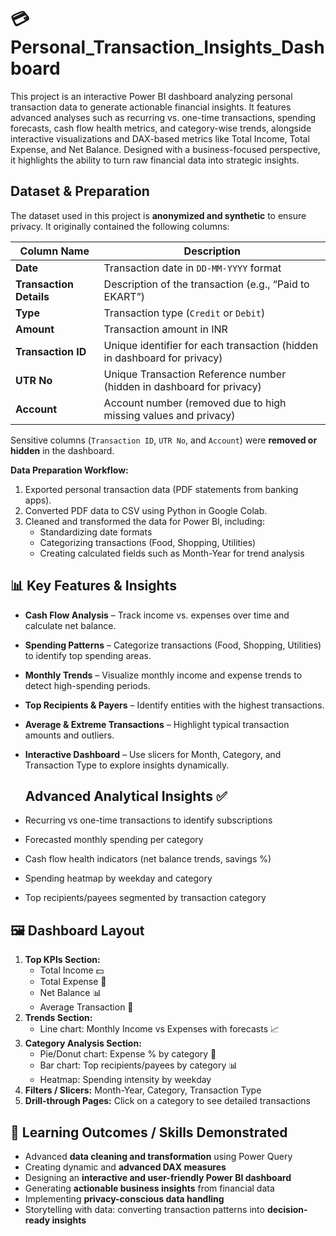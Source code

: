 # 💳 Personal_Transaction_Insights_Dashboard
This project is an interactive Power BI dashboard analyzing personal transaction data to generate actionable financial insights. It features advanced analyses such as recurring vs. one-time transactions, spending forecasts, cash flow health metrics, and category-wise trends, alongside interactive visualizations and DAX-based metrics like Total Income, Total Expense, and Net Balance. Designed with a business-focused perspective, it highlights the ability to turn raw financial data into strategic insights.

## **Dataset & Preparation**
The dataset used in this project is **anonymized and synthetic** to ensure privacy. It originally contained the following columns:  

| Column Name          | Description |
|----------------------|-------------|
| **Date**             | Transaction date in `DD-MM-YYYY` format |
| **Transaction Details** | Description of the transaction (e.g., “Paid to EKART”) |
| **Type**             | Transaction type (`Credit` or `Debit`) |
| **Amount**           | Transaction amount in INR |
| **Transaction ID**   | Unique identifier for each transaction (hidden in dashboard for privacy) |
| **UTR No**           | Unique Transaction Reference number (hidden in dashboard for privacy) |
| **Account**          | Account number (removed due to high missing values and privacy) |

Sensitive columns (`Transaction ID`, `UTR No`, and `Account`) were **removed or hidden** in the dashboard.  

**Data Preparation Workflow:**  
1. Exported personal transaction data (PDF statements from banking apps).  
2. Converted PDF data to CSV using Python in Google Colab.  
3. Cleaned and transformed the data for Power BI, including:  
   - Standardizing date formats  
   - Categorizing transactions (Food, Shopping, Utilities)  
   - Creating calculated fields such as Month-Year for trend analysis  

## 📊 Key Features & Insights

- **Cash Flow Analysis** – Track income vs. expenses over time and calculate net balance.  
- **Spending Patterns** – Categorize transactions (Food, Shopping, Utilities) to identify top spending areas.  
- **Monthly Trends** – Visualize monthly income and expense trends to detect high-spending periods.  
- **Top Recipients & Payers** – Identify entities with the highest transactions.  
- **Average & Extreme Transactions** – Highlight typical transaction amounts and outliers.  
- **Interactive Dashboard** – Use slicers for Month, Category, and Transaction Type to explore insights dynamically.

  ##  Advanced Analytical Insights ✅
- Recurring vs one-time transactions to identify subscriptions  
- Forecasted monthly spending per category  
- Cash flow health indicators (net balance trends, savings %)  
- Spending heatmap by weekday and category  
- Top recipients/payees segmented by transaction category  
  
## 🖼️ Dashboard Layout
1. **Top KPIs Section:**  
   - Total Income 💵  
   - Total Expense 💸  
   - Net Balance 📊  
   - Average Transaction 📌  
2. **Trends Section:**  
   - Line chart: Monthly Income vs Expenses with forecasts 📈  
3. **Category Analysis Section:**  
   - Pie/Donut chart: Expense % by category 🥧  
   - Bar chart: Top recipients/payees by category 📊  
   - Heatmap: Spending intensity by weekday  
4. **Filters / Slicers:** Month-Year, Category, Transaction Type  
5. **Drill-through Pages:** Click on a category to see detailed transactions  
   
## 🎯 Learning Outcomes / Skills Demonstrated
- Advanced **data cleaning and transformation** using Power Query  
- Creating dynamic and **advanced DAX measures**  
- Designing an **interactive and user-friendly Power BI dashboard**   
- Generating **actionable business insights** from financial data  
- Implementing **privacy-conscious data handling** 
- Storytelling with data: converting transaction patterns into **decision-ready insights**

    


